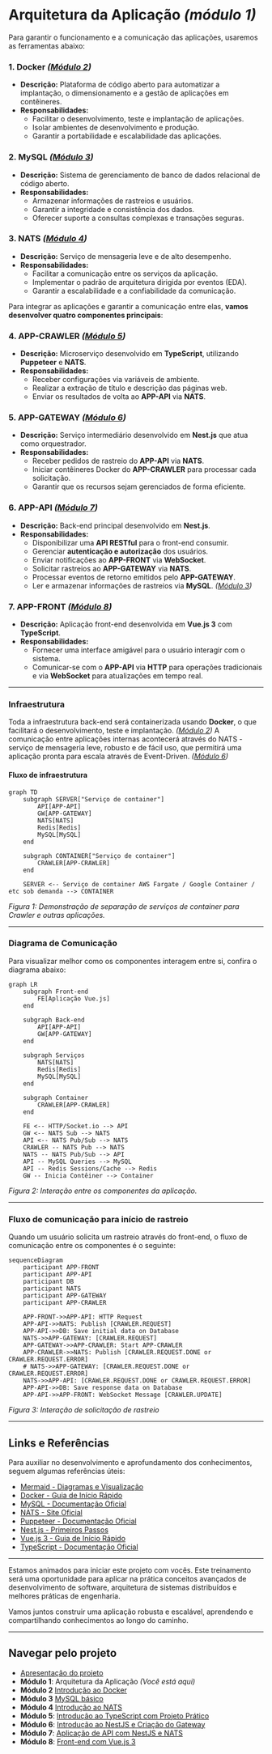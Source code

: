 # Arquitetura da Aplicação *(módulo 1)*

Para garantir o funcionamento e a comunicação das aplicações, usaremos as ferramentas abaixo: 

### 1. Docker *([Módulo 2](../dia2/README.md))*

- **Descrição:** Plataforma de código aberto para automatizar a implantação, o dimensionamento e a gestão de aplicações em contêineres.
- **Responsabilidades:**
  - Facilitar o desenvolvimento, teste e implantação de aplicações.
  - Isolar ambientes de desenvolvimento e produção.
  - Garantir a portabilidade e escalabilidade das aplicações.

### 2. MySQL *([Módulo 3](../dia3/README.md))*

- **Descrição:** Sistema de gerenciamento de banco de dados relacional de código aberto.
- **Responsabilidades:**
  - Armazenar informações de rastreios e usuários.
  - Garantir a integridade e consistência dos dados.
  - Oferecer suporte a consultas complexas e transações seguras.

### 3. NATS *([Módulo 4](../dia4/README.md))*

- **Descrição:** Serviço de mensageria leve e de alto desempenho.
- **Responsabilidades:**
  - Facilitar a comunicação entre os serviços da aplicação.
  - Implementar o padrão de arquitetura dirigida por eventos (EDA).
  - Garantir a escalabilidade e a confiabilidade da comunicação.

Para integrar as aplicações e garantir a comunicação entre elas, **vamos desenvolver quatro componentes principais**:

### 4. APP-CRAWLER *([Módulo 5](../dia5/README.md))*

- **Descrição:** Microserviço desenvolvido em **TypeScript**, utilizando **Puppeteer** e **NATS**.
- **Responsabilidades:**
  - Receber configurações via variáveis de ambiente.
  - Realizar a extração de título e descrição das páginas web.
  - Enviar os resultados de volta ao **APP-API** via **NATS**.

### 5. APP-GATEWAY *([Módulo 6](../dia6/README.md))*

- **Descrição:** Serviço intermediário desenvolvido em **Nest.js** que atua como orquestrador.
- **Responsabilidades:**
  - Receber pedidos de rastreio do **APP-API** via **NATS**.
  - Iniciar contêineres Docker do **APP-CRAWLER** para processar cada solicitação.
  - Garantir que os recursos sejam gerenciados de forma eficiente.

### 6. APP-API *([Módulo 7](../dia7/README.md))*

- **Descrição:** Back-end principal desenvolvido em **Nest.js**.
- **Responsabilidades:**
  - Disponibilizar uma **API RESTful** para o front-end consumir.
  - Gerenciar **autenticação e autorização** dos usuários.
  - Enviar notificações ao **APP-FRONT** via **WebSocket**.
  - Solicitar rastreios ao **APP-GATEWAY** via **NATS**.
  - Processar eventos de retorno emitidos pelo **APP-GATEWAY**.
  - Ler e armazenar informações de rastreios via **MySQL**. *([Módulo 3](../dia3/README.md))*

### 7. APP-FRONT *([Módulo 8](../dia8/README.md))*

- **Descrição:** Aplicação front-end desenvolvida em **Vue.js 3** com **TypeScript**.
- **Responsabilidades:**
  - Fornecer uma interface amigável para o usuário interagir com o sistema.
  - Comunicar-se com o **APP-API** via **HTTP** para operações tradicionais e via **WebSocket** para atualizações em tempo real.

---

### Infraestrutura

Toda a infraestrutura back-end será containerizada usando **Docker**, o que facilitará o desenvolvimento, teste e implantação. *([Módulo 2](../dia2/README.md))*
A comunicação entre aplicações internas acontecerá através do NATS - serviço de mensageria leve, robusto e de fácil uso, que permitirá uma aplicação pronta para escala através de Event-Driven. *([Módulo 6](../dia6/README.md))*

#### Fluxo de infraestrutura 

```mermaid
graph TD
    subgraph SERVER["Serviço de container"]
        API[APP-API]
        GW[APP-GATEWAY]
        NATS[NATS]
        Redis[Redis]
        MySQL[MySQL]
    end

    subgraph CONTAINER["Serviço de container"]
        CRAWLER[APP-CRAWLER]
    end

    SERVER <-- Serviço de container AWS Fargate / Google Container / etc sob demanda --> CONTAINER
```
*Figura 1: Demonstração de separação de serviços de container para Crawler e outras aplicações.*

---

### Diagrama de Comunicação

Para visualizar melhor como os componentes interagem entre si, confira o diagrama abaixo:

```mermaid
graph LR
    subgraph Front-end
        FE[Aplicação Vue.js]
    end

    subgraph Back-end
        API[APP-API]
        GW[APP-GATEWAY]
    end

    subgraph Serviços
        NATS[NATS]
        Redis[Redis]
        MySQL[MySQL]
    end

    subgraph Container
        CRAWLER[APP-CRAWLER]
    end

    FE <-- HTTP/Socket.io --> API
    GW <-- NATS Sub --> NATS
    API <-- NATS Pub/Sub --> NATS
    CRAWLER -- NATS Pub --> NATS
    NATS -- NATS Pub/Sub --> API
    API -- MySQL Queries --> MySQL
    API -- Redis Sessions/Cache --> Redis
    GW -- Inicia Contêiner --> Container
```
*Figura 2: Interação entre os componentes da aplicação.*

---

### Fluxo de comunicação para início de rastreio

Quando um usuário solicita um rastreio através do front-end, o fluxo de comunicação entre os componentes é o seguinte:

```mermaid 
sequenceDiagram
    participant APP-FRONT
    participant APP-API
    participant DB
    participant NATS
    participant APP-GATEWAY
    participant APP-CRAWLER
    
    APP-FRONT->>APP-API: HTTP Request
    APP-API->>NATS: Publish [CRAWLER.REQUEST]
    APP-API->>DB: Save initial data on Database
    NATS->>APP-GATEWAY: [CRAWLER.REQUEST]
    APP-GATEWAY->>APP-CRAWLER: Start APP-CRAWLER
    APP-CRAWLER->>NATS: Publish [CRAWLER.REQUEST.DONE or CRAWLER.REQUEST.ERROR]
    # NATS->>APP-GATEWAY: [CRAWLER.REQUEST.DONE or CRAWLER.REQUEST.ERROR]
    NATS->>APP-API: [CRAWLER.REQUEST.DONE or CRAWLER.REQUEST.ERROR]
    APP-API->>DB: Save response data on Database
    APP-API->>APP-FRONT: WebSocket Message [CRAWLER.UPDATE]
```
*Figura 3: Interação de solicitação de rastreio*

---

## Links e Referências

Para auxiliar no desenvolvimento e aprofundamento dos conhecimentos, seguem algumas referências úteis:

- [Mermaid - Diagramas e Visualização](https://mermaid.js.org/intro/)
- [Docker - Guia de Início Rápido](https://docs.docker.com/get-started/)
- [MySQL - Documentação Oficial](https://dev.mysql.com/doc/)
- [NATS - Site Oficial](https://nats.io/)
- [Puppeteer - Documentação Oficial](https://pptr.dev/)
- [Nest.js - Primeiros Passos](https://docs.nestjs.com/first-steps)
- [Vue.js 3 - Guia de Início Rápido](https://vuejs.org/guide/quick-start)
- [TypeScript - Documentação Oficial](https://www.typescriptlang.org/docs/)

---

Estamos animados para iniciar este projeto com vocês. Este treinamento será uma oportunidade para aplicar na prática conceitos avançados de desenvolvimento de software, arquitetura de sistemas distribuídos e melhores práticas de engenharia.

Vamos juntos construir uma aplicação robusta e escalável, aprendendo e compartilhando conhecimentos ao longo do caminho.

---

## Navegar pelo projeto
- [Apresentação do projeto](../README.md)
- **Módulo 1**: Arquitetura da Aplicação *(Você está aqui)*
- **Módulo 2** [Introdução ao Docker](../dia2/README.md)
- **Módulo 3** [MySQL básico](../dia3/README.md)
- **Módulo 4** [Introdução ao NATS](../dia4/README.md)
- **Módulo 5**: [Introdução ao TypeScript com Projeto Prático](../dia5/README.md)
- **Módulo 6**: [Introdução ao NestJS e Criação do Gateway](../dia6/README.md)
- **Módulo 7**: [Aplicação de API com NestJS e NATS](../dia7/README.md)
- **Módulo 8**: [Front-end com Vue.js 3](../dia8/README.md)